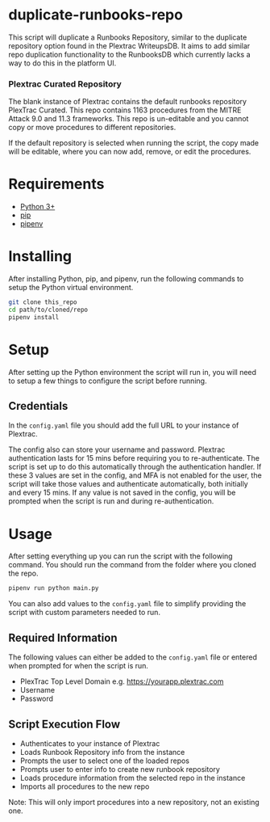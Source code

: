 # duplicate-runbooks-repo
This script will duplicate a Runbooks Repository, similar to the duplicate repository option found in the Plextrac WriteupsDB. It aims to add similar repo duplication functionality to the RunbooksDB which currently lacks a way to do this in the platform UI.

### Plextrac Curated Repository
The blank instance of Plextrac contains the default runbooks repository PlexTrac Curated. This repo contains 1163 procedures from the MITRE Attack 9.0 and 11.3 frameworks. This repo is un-editable and you cannot copy or move procedures to different repositories.

If the default repository is selected when running the script, the copy made will be editable, where you can now add, remove, or edit the procedures.

# Requirements
- [Python 3+](https://www.python.org/downloads/)
- [pip](https://pip.pypa.io/en/stable/installation/)
- [pipenv](https://pipenv.pypa.io/en/latest/)

# Installing
After installing Python, pip, and pipenv, run the following commands to setup the Python virtual environment.
```bash
git clone this_repo
cd path/to/cloned/repo
pipenv install
```

# Setup
After setting up the Python environment the script will run in, you will need to setup a few things to configure the script before running.

## Credentials
In the `config.yaml` file you should add the full URL to your instance of Plextrac.

The config also can store your username and password. Plextrac authentication lasts for 15 mins before requiring you to re-authenticate. The script is set up to do this automatically through the authentication handler. If these 3 values are set in the config, and MFA is not enabled for the user, the script will take those values and authenticate automatically, both initially and every 15 mins. If any value is not saved in the config, you will be prompted when the script is run and during re-authentication.

# Usage
After setting everything up you can run the script with the following command. You should run the command from the folder where you cloned the repo.
```bash
pipenv run python main.py
```
You can also add values to the `config.yaml` file to simplify providing the script with custom parameters needed to run.

## Required Information
The following values can either be added to the `config.yaml` file or entered when prompted for when the script is run.
- PlexTrac Top Level Domain e.g. https://yourapp.plextrac.com
- Username
- Password

## Script Execution Flow
- Authenticates to your instance of Plextrac
- Loads Runbook Repository info from the instance
- Prompts the user to select one of the loaded repos
- Prompts user to enter info to create new runbook repository
- Loads procedure information from the selected repo in the instance
- Imports all procedures to the new repo

Note: This will only import procedures into a new repository, not an existing one.
